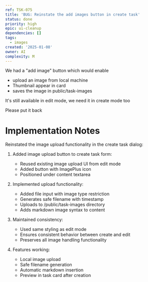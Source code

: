```yaml
---
ref: TSK-075
title: 'BUG: Reinstate the add images button in create task'
status: done
priority: high
epic: ui-cleanup
dependencies: []
tags:
  - images
created: '2025-01-08'
owner: AI
complexity: M
---
```

We had a "add image" button which would enable

- upload an image from local machine
- Thumbnail appear in card 
- saves the image in public/task-images

It's still available in edit mode, we need it in create mode too

Please put it back

# Implementation Notes

Reinstated the image upload functionality in the create task dialog:

1. Added image upload button to create task form:
   - Reused existing image upload UI from edit mode
   - Added button with ImagePlus icon
   - Positioned under content textarea

2. Implemented upload functionality:
   - Added file input with image type restriction
   - Generates safe filename with timestamp
   - Uploads to /public/task-images directory
   - Adds markdown image syntax to content

3. Maintained consistency:
   - Used same styling as edit mode
   - Ensures consistent behavior between create and edit
   - Preserves all image handling functionality

4. Features working:
   - Local image upload
   - Safe filename generation
   - Automatic markdown insertion
   - Preview in task card after creation
